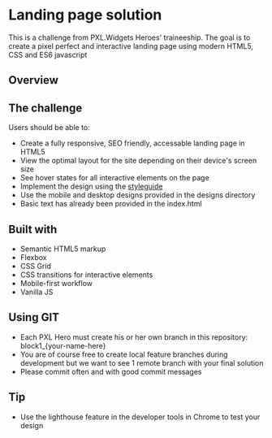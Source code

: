 # Landing page solution

This is a challenge from PXL.Widgets Heroes' traineeship. The goal is to create a pixel perfect and interactive landing page using modern HTML5, CSS and ES6 javascript

## Overview

## The challenge

Users should be able to:

- Create a fully responsive, SEO friendly, accessable landing page in HTML5
- View the optimal layout for the site depending on their device's screen size
- See hover states for all interactive elements on the page
- Implement the design using the [styleguide](style-guide.md)
- Use the mobile and desktop designs provided in the designs directory
- Basic text has already been provided in the index.html

## Built with

- Semantic HTML5 markup
- Flexbox
- CSS Grid
- CSS transitions for interactive elements
- Mobile-first workflow
- Vanilla JS

## Using GIT

- Each PXL Hero must create his or her own branch in this repository: block1_{your-name-here}
- You are of course free to create local feature branches during development but we want to see 1 remote branch with your final solution
- Please commit often and with good commit messages

## Tip

- Use the lighthouse feature in the developer tools in Chrome to test your design
